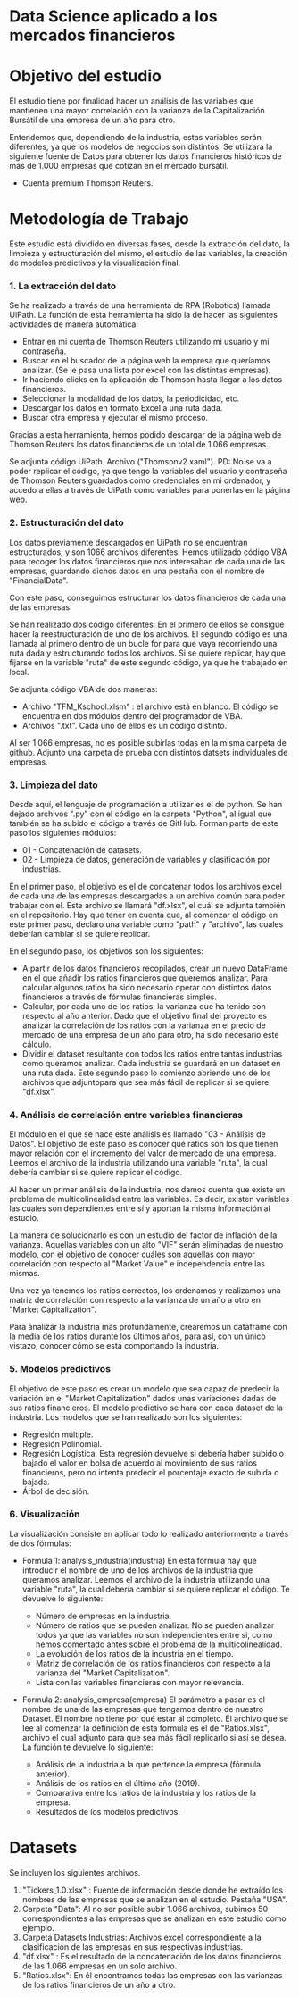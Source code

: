 # Data Science aplicado a los mercados financieros

# Objetivo del estudio

El estudio tiene por finalidad hacer un análisis de las variables que mantienen una mayor correlación con la varianza de la Capitalización Bursátil de una empresa de un año para otro.

Entendemos que, dependiendo de la industria, estas variables serán diferentes, ya que los modelos de negocios son distintos.
Se utilizará la siguiente fuente de Datos para obtener los datos financieros históricos de más de 1.000 empresas que cotizan en el mercado bursátil.
- Cuenta premium Thomson Reuters.

# Metodología de Trabajo

Este estudio está dividido en diversas fases, desde la extracción del dato, la limpieza y estructuración del mismo, el estudio de las variables, la creación de modelos predictivos y la visualización final.


### 1. La extracción del dato
Se ha realizado a través de una herramienta de RPA (Robotics) llamada UiPath.
La función de esta herramienta ha sido la de hacer las siguientes actividades de manera automática:
- Entrar en mi cuenta de Thomson Reuters utilizando mi usuario y mi contraseña.
- Buscar en el buscador de la página web la empresa que queríamos analizar. (Se le pasa una lista por excel con las distintas empresas).
- Ir haciendo clicks en la aplicación de Thomson hasta llegar a los datos financieros.
- Seleccionar la modalidad de los datos, la periodicidad, etc.
- Descargar los datos en formato Excel a una ruta dada.
- Buscar otra empresa y ejecutar el mismo proceso.

Gracias a esta herramienta, hemos podido descargar de la página web de Thomson Reuters los datos financieros de un total de 1.066 empresas.

Se adjunta código UiPath. Archivo ("Thomsonv2.xaml").
PD: No se va a poder replicar el código, ya que tengo la variables del usuario y contraseña de Thomson Reuters guardados como credenciales en mi ordenador, y accedo a ellas a través de UiPath como variables para ponerlas en la página web.



### 2. Estructuración del dato
Los datos previamente descargados en UiPath no se encuentran estructurados, y son 1066 archivos diferentes. Hemos utilizado código VBA para recoger los datos financieros que nos interesaban de cada una de las empresas, guardando dichos datos en una pestaña con el nombre de "FinancialData".

Con este paso, conseguimos estructurar los datos financieros de cada una de las empresas. 

Se han realizado dos código diferentes. En el primero de ellos se consigue hacer la reestructuración de uno de los archivos. El segundo código es una llamada al primero dentro de un bucle for para que vaya recorriendo una ruta dada y estructurando todos los archivos. Si se quiere replicar, hay que fijarse en la variable "ruta" de este segundo código, ya que he trabajado en local.

Se adjunta código VBA de dos maneras:
  - Archivo "TFM_Kschool.xlsm" : el archivo está en blanco. El código se encuentra en dos módulos dentro del programador de VBA.
  - Archivos ".txt". Cada uno de ellos es un código distinto.

Al ser 1.066 empresas, no es posible subirlas todas en la misma carpeta de github. Adjunto una carpeta de prueba con distintos datsets individuales de empresas.

### 3. Limpieza del dato
Desde aquí, el lenguaje de programación a utilizar es el de python. Se han dejado archivos ".py" con el código en la carpeta "Python", al igual que también se ha subido el código a través de GitHub. Forman parte de este paso los siguientes módulos:
- 01 - Concatenación de datasets.
- 02 - Limpieza de datos, generación de variables y clasificación por industrias.

En el primer paso, el objetivo es el de concatenar todos los archivos excel de cada una de las empresas descargadas a un archivo común para poder trabajar con el. 
Este archivo se llamará "df.xlsx", el cuál se adjunta también en el repositorio. Hay que tener en cuenta que, al comenzar el código en este primer paso, declaro una variable como "path" y "archivo", las cuales deberían cambiar si se quiere replicar.

En el segundo paso, los objetivos son los siguientes:
- A partir de los datos financieros recopilados, crear un nuevo DataFrame en el que añadir los ratios financieros que queremos analizar. Para calcular algunos ratios ha sido necesario operar con distintos datos financieros a través de fórmulas financieras simples.
- Calcular, por cada uno de los ratios, la varianza que ha tenido con respecto al año anterior. Dado que el objetivo final del proyecto es analizar la correlación de los ratios con la varianza en el precio de mercado de una empresa de un año para otro, ha sido necesario este cálculo.
- Dividir el dataset resultante con todos los ratios entre tantas industrias como queramos analizar. Cada industria se guardará en un dataset en una ruta dada.
Este segundo paso lo comienzo abriendo uno de los archivos que adjuntopara que sea más fácil de replicar si se quiere. "df.xlsx".

### 4. Análisis de correlación entre variables financieras
El módulo en el que se hace este análisis es llamado "03 - Análisis de Datos". El objetivo de este paso es conocer qué ratios son los que tienen mayor relación con el incremento del valor de mercado de una empresa. Leemos el archivo de la industria utilizando una variable "ruta", la cual debería cambiar si se quiere replicar el código. 

Al hacer un primer análisis de la industria, nos damos cuenta que existe un problema de multicolinealidad entre las variables. Es decir, existen variables las cuales son dependientes entre sí y aportan la misma información al estudio.

La manera de solucionarlo es con un estudio del factor de inflación de la varianza. Aquellas variables con un alto "VIF" serán eliminadas de nuestro modelo, con el objetivo de conocer cuáles son aquellas con mayor correlación con respecto al "Market Value" e independencia entre las mismas.

Una vez ya tenemos los ratios correctos, los ordenamos y realizamos una matriz de correlación con respecto a la varianza de un año a otro en "Market Capitalization".

Para analizar la industria más profundamente, crearemos un dataframe con la media de los ratios durante los últimos años, para así, con un único vistazo, conocer cómo se está comportando la industria.



### 5. Modelos predictivos

El objetivo de este paso es crear un modelo que sea capaz de predecir la variación en el "Market Capitalization" dados unas variaciones dadas de sus ratios financieros.
El modelo predictivo se hará con cada dataset de la industria.
Los modelos que se han realizado son los siguientes:
- Regresión múltiple.
- Regresión Polinomial.
- Regresión Logística. Esta regresión devuelve si debería haber subido o bajado el valor en bolsa de acuerdo al movimiento de sus ratios financieros, pero no intenta predecir el porcentaje exacto de subida o bajada. 
- Árbol de decisión.



### 6. Visualización

La visualización consiste en aplicar todo lo realizado anteriormente a través de dos fórmulas:

- Formula 1: analysis_industria(industria)
  En esta fórmula hay que introducir el nombre de uno de los archivos de la industria que queramos analizar. Leemos el archivo de la industria utilizando una variable "ruta", la cual debería cambiar si se quiere replicar el código. Te devuelve lo siguiente:
    - Número de empresas en la industria.
    - Número de ratios que se pueden analizar. No se pueden analizar todos ya que las variables no son independientes entre si, como hemos comentado antes sobre el problema de   la multicolinealidad.
    - La evolución de los ratios de la industria en el tiempo.
    - Matriz de correlación de los ratios financieros con respecto a la varianza del "Market Capitalization".
    - Lista con las variables financieras con mayor relevancia.
    
 - Formula 2: analysis_empresa(empresa)
   El parámetro a pasar es el nombre de una de las empresas que tengamos dentro de nuestro Dataset. El nombre no tiene por qué estar al completo. El archivo que se lee al comenzar la definición de esta formula es el de "Ratios.xlsx", archivo el cual adjunto para que sea más fácil replicarlo si así se desea.  La función te devuelve lo siguiente:
     - Análisis de la industria a la que pertence la empresa (fórmula anterior).
     - Análisis de los ratios en el último año (2019).
     - Comparativa entre los ratios de la industria y los ratios de la empresa.
     - Resultados de los modelos predictivos.
     
    

# Datasets

Se incluyen los siguientes archivos.

1. "Tickers_1.0.xlsx" : Fuente de información desde donde he extraído los nombres de las empresas que se analizan en el estudio. Pestaña "USA".
2. Carpeta "Data": Al no ser posible subir 1.066 archivos, subimos 50 correspondientes a las empresas que se analizan en este estudio como ejemplo.
3. Carpeta Datasets Industrias: Archivos excel correspondiente a la clasificación de las empresas en sus respectivas industrias.
4. "df.xlsx" : Es el resultado de la concatenación de los datos financieros de las 1.066 empresas en un solo archivo.
5. "Ratios.xlsx": En él encontramos todas las empresas con las varianzas de los ratios financieros de un año a otro.
